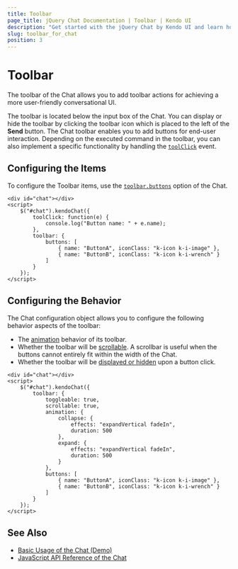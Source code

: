 ```yaml
---
title: Toolbar
page_title: jQuery Chat Documentation | Toolbar | Kendo UI
description: "Get started with the jQuery Chat by Kendo UI and learn how to configure the Toolbar for the Chat UI."
slug: toolbar_for_chat
position: 3
---
```


# Toolbar

The toolbar of the Chat allows you to add toolbar actions for achieving a more user-friendly conversational UI.

The toolbar is located below the input box of the Chat. You can display or hide the toolbar by clicking the toolbar icon which is placed to the left of the **Send** button. The Chat toolbar enables you to add buttons for end-user interaction. Depending on the executed command in the toolbar, you can also implement a specific functionality by handling the [`toolClick`](/api/javascript/ui/chat/events/toolclick) event.

## Configuring the Items

To configure the Toolbar items, use the [`toolbar.buttons`](/api/javascript/ui/chat/configuration/toolbar.buttons) option of the Chat.

```dojo
<div id="chat"></div>
<script>
    $("#chat").kendoChat({
        toolClick: function(e) {
            console.log("Button name: " + e.name);
        },
        toolbar: {
            buttons: [
                { name: "ButtonA", iconClass: "k-icon k-i-image" },
                { name: "ButtonB", iconClass: "k-icon k-i-wrench" }
            ]
        }
    });
</script>
```

## Configuring the Behavior

The Chat configuration object allows you to configure the following behavior aspects of the toolbar:

* The [animation](/api/javascript/ui/chat/configuration/toolbar.animation) behavior of its toolbar.
* Whether the toolbar will be [scrollable](/api/javascript/ui/chat/configuration/toolbar.scrollable). A scrollbar is useful when the buttons cannot entirely fit within the width of the Chat.
* Whether the toolbar will be [displayed or hidden](/api/javascript/ui/chat/configuration/toolbar.toggleable) upon a button click.

```dojo
<div id="chat"></div>
<script>
    $("#chat").kendoChat({
        toolbar: {
            toggleable: true,
            scrollable: true,
            animation: {
                collapse: {
                    effects: "expandVertical fadeIn",
                    duration: 500
                },
                expand: {
                    effects: "expandVertical fadeIn",
                    duration: 500
                }
            },
            buttons: [
                { name: "ButtonA", iconClass: "k-icon k-i-image" },
                { name: "ButtonB", iconClass: "k-icon k-i-wrench" }
            ]
        }
    });
</script>
```

## See Also

* [Basic Usage of the Chat (Demo)](https://demos.telerik.com/kendo-ui/chat/index)
* [JavaScript API Reference of the Chat](/api/javascript/ui/chat)
